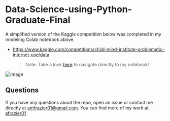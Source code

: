 # Data-Science-using-Python-Graduate-Final
A simplified version of the Kaggle competition below was completed in my modeling Colab notebook above.
* https://www.kaggle.com/competitions/child-mind-institute-problematic-internet-use/data

    > Note: Take a look [here](https://colab.research.google.com/drive/1ivaMmp1Ua5EaK4Ztq-gz_kldUm-vNUM7#scrollTo=lyp9Uirwzibn) to navigate directly to my notebook!

![image](https://github.com/user-attachments/assets/e7b37e7f-7ef1-4d4d-8e68-fa72766b6de2)

## Questions
If you have any questions about the repo, open an issue or contact me directly at [amfrazier01@gmail.com](mailto:amfrazier01@gmail.com). You can find more of my work at [afrazier01](https://github.com/afrazier01)

